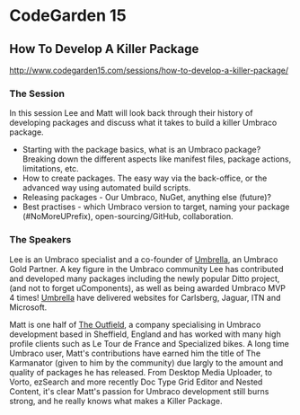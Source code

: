# CodeGarden 15

## How To Develop A Killer Package

<http://www.codegarden15.com/sessions/how-to-develop-a-killer-package/>

### The Session

In this session Lee and Matt will look back through their history of developing packages and discuss what it takes to build a killer Umbraco package.

* Starting with the package basics, what is an Umbraco package? Breaking down the different aspects like manifest files, package actions, limitations, etc.
* How to create packages. The easy way via the back-office, or the advanced way using automated build scripts.
* Releasing packages - Our Umbraco, NuGet, anything else (future)?
* Best practises - which Umbraco version to target, naming your package (#NoMoreUPrefix), open-sourcing/GitHub, collaboration.

### The Speakers
Lee is an Umbraco specialist and a co-founder of [Umbrella](http://www.umbrellainc.co.uk/), an Umbraco Gold Partner. A key figure in the Umbraco community Lee has contributed and developed many packages including the newly popular Ditto project, (and not to forget uComponents), as well as being awarded Umbraco MVP 4 times! [Umbrella](http://www.umbrellainc.co.uk/) have delivered websites for Carlsberg, Jaguar, ITN and Microsoft.

Matt is one half of [The Outfield](http://www.theoutfield.net/), a company specialising in Umbraco development based in Sheffield, England and has worked with many high profile clients such as Le Tour de France and Specialized bikes. A long time Umbraco user, Matt's contributions have earned him the title of The Karmanator (given to him by the community) due largly to the amount and quality of packages he has released. From Desktop Media Uploader, to Vorto, ezSearch and more recently Doc Type Grid Editor and Nested Content, it's clear Matt's passion for Umbraco development still burns strong, and he really knows what makes a Killer Package.
